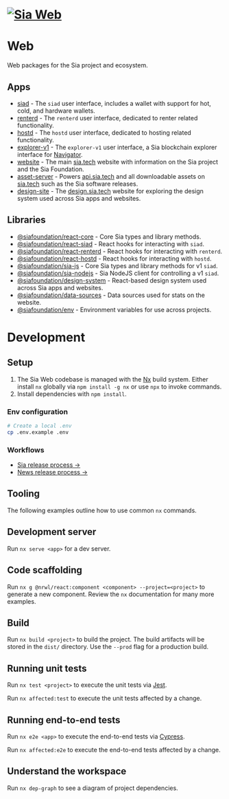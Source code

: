 # [![Sia Web](https://sia.tech/banners/sia-banner-web.png)](http://sia.tech)

# Web

Web packages for the Sia project and ecosystem.

## Apps

- [siad](apps/siad) - The `siad` user interface, includes a wallet with support for hot, cold, and hardware wallets.
- [renterd](apps/renterd) - The `renterd` user interface, dedicated to renter related functionality.
- [hostd](apps/hostd) - The `hostd` user interface, dedicated to hosting related functionality.
- [explorer-v1](apps/explorer-v1) - The `explorer-v1` user interface, a Sia blockchain explorer interface for [Navigator](https://github.com/hakkane84/navigator-sia).
- [website](apps/website) - The main [sia.tech](https://sia.tech) website with information on the Sia project and the Sia Foundation.
- [asset-server](apps/asset-server) - Powers [api.sia.tech](https://api.sia.tech) and all downloadable assets on [sia.tech](https://sia.tech) such as the Sia software releases.
- [design-site](apps/design-site) - The [design.sia.tech](https://design.sia.tech) website for exploring the design system used across Sia apps and websites.

## Libraries

- [@siafoundation/react-core](libs/react-core) - Core Sia types and library methods.
- [@siafoundation/react-siad](libs/react-siad) - React hooks for interacting with `siad`.
- [@siafoundation/react-renterd](libs/react-renterd) - React hooks for interacting with `renterd`.
- [@siafoundation/react-hostd](libs/react-hostd) - React hooks for interacting with `hostd`.
- [@siafoundation/sia-js](libs/sia-js) - Core Sia types and library methods for v1 `siad`.
- [@siafoundation/sia-nodejs](libs/sia-nodejs) - Sia NodeJS client for controlling a v1 `siad`.
- [@siafoundation/design-system](libs/design-system) - React-based design system used across Sia apps and websites.
- [@siafoundation/data-sources](libs/data-sources) - Data sources used for stats on the website.
- [@siafoundation/env](libs/env) - Environment variables for use across projects.

# Development

## Setup

1. The Sia Web codebase is managed with the [Nx](https://nx.dev) build system. Either install `nx` globally via `npm install -g nx` or use `npx` to invoke commands.
2. Install dependencies with `npm install`.

### Env configuration

```sh
# Create a local .env
cp .env.example .env
```

### Workflows

- [Sia release process →](https://www.notion.so/siafoundation/Web-6de3b72ac13e44a989bdffb72fce8996#bd5cb0ab038d4b35a49d4433dd6af614)
- [News release process →](https://www.notion.so/siafoundation/Web-6de3b72ac13e44a989bdffb72fce8996#4fc04d6e7c0749cfa6a99c6a83fc41bd)

## Tooling

The following examples outline how to use common `nx` commands.

## Development server

Run `nx serve <app>` for a dev server.

## Code scaffolding

Run `nx g @nrwl/react:component <component> --project=<project>` to generate a new component. Review the `nx` documentation for many more examples.

## Build

Run `nx build <project>` to build the project. The build artifacts will be stored in the `dist/` directory. Use the `--prod` flag for a production build.

## Running unit tests

Run `nx test <project>` to execute the unit tests via [Jest](https://jestjs.io).

Run `nx affected:test` to execute the unit tests affected by a change.

## Running end-to-end tests

Run `nx e2e <app>` to execute the end-to-end tests via [Cypress](https://www.cypress.io).

Run `nx affected:e2e` to execute the end-to-end tests affected by a change.

## Understand the workspace

Run `nx dep-graph` to see a diagram of project dependencies.
